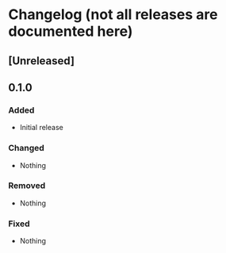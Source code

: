 # Changelog (not all releases are documented here)

## [Unreleased]

## 0.1.0

### Added

- Initial release

### Changed

- Nothing

### Removed

- Nothing

### Fixed

- Nothing